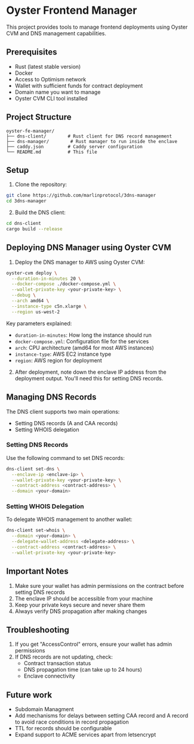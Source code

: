 # Oyster Frontend Manager

This project provides tools to manage frontend deployments using Oyster CVM and DNS management capabilities.

## Prerequisites

- Rust (latest stable version)
- Docker
- Access to Optimism network
- Wallet with sufficient funds for contract deployment
- Domain name you want to manage
- Oyster CVM CLI tool installed

## Project Structure

```
oyster-fe-manager/
├── dns-client/        # Rust client for DNS record management
├── dns-manager/        # Rust manager to run inside the enclave      
├── caddy.json         # Caddy server configuration
└── README.md          # This file
```

## Setup

1. Clone the repository:
```bash
git clone https://github.com/marlinprotocol/3dns-manager
cd 3dns-manager
```

2. Build the DNS client:
```bash
cd dns-client
cargo build --release
```

## Deploying DNS Manager using Oyster CVM

1. Deploy the DNS manager to AWS using Oyster CVM:
```bash
oyster-cvm deploy \
  --duration-in-minutes 20 \
  --docker-compose ./docker-compose.yml \
  --wallet-private-key <your-private-key> \
  --debug \
  --arch amd64 \
  --instance-type c5n.xlarge \
  --region us-west-2
```

Key parameters explained:
- `duration-in-minutes`: How long the instance should run
- `docker-compose.yml`: Configuration file for the services
- `arch`: CPU architecture (amd64 for most AWS instances)
- `instance-type`: AWS EC2 instance type
- `region`: AWS region for deployment

2. After deployment, note down the enclave IP address from the deployment output. You'll need this for setting DNS records.


## Managing DNS Records

The DNS client supports two main operations:
- Setting DNS records (A and CAA records)
- Setting WHOIS delegation

### Setting DNS Records

Use the following command to set DNS records:

```bash
dns-client set-dns \
  --enclave-ip <enclave-ip> \
  --wallet-private-key <your-private-key> \
  --contract-address <contract-address> \
  --domain <your-domain>
```

### Setting WHOIS Delegation

To delegate WHOIS management to another wallet:

```bash
dns-client set-whois \
  --domain <your-domain> \
  --delegate-wallet-address <delegate-address> \
  --contract-address <contract-address> \
  --wallet-private-key <your-private-key>
```

## Important Notes

1. Make sure your wallet has admin permissions on the contract before setting DNS records
2. The enclave IP should be accessible from your machine
3. Keep your private keys secure and never share them
4. Always verify DNS propagation after making changes

## Troubleshooting

1. If you get "AccessControl" errors, ensure your wallet has admin permissions
2. If DNS records are not updating, check:
   - Contract transaction status
   - DNS propagation time (can take up to 24 hours)
   - Enclave connectivity

## Future work

* Subdomain Managment
* Add mechanisms for delays between setting CAA record and A record to avoid race conditions in record propagation
* TTL for records should be configurable
* Expand support to ACME services apart from letsencrypt
